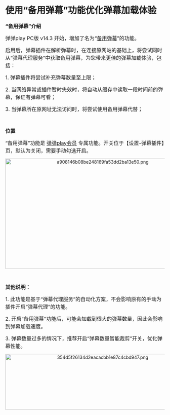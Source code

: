 <h1>使用“备用弹幕”功能优化弹幕加载体验</h1>

<p><span style="font-size:16px;"><strong>“备用弹幕”介绍</strong></span></p>

<p><span style="font-size:16px;">弹弹play PC版 v14.3 开始，增加了名为“<u>备用弹幕</u>”的功能。</span></p>

<p><span style="font-size:16px;">启用后，弹幕插件在解析弹幕时，在连接原网站的基础上，将尝试同时从“弹幕代理服务”中获取备用弹幕，为您带来更佳的弹幕加载体验，包括：</span></p>

<p><span style="font-size:16px;">1. 弹幕插件将尝试补充弹幕数量至上限；</span></p>

<p><span style="font-size:16px;">2. 当网络异常或插件暂时失效时，将自动从缓存中读取一段时间前的弹幕，保证有弹幕可看；</span></p>

<p><span style="font-size:16px;">3. 当弹幕所在原网址无法访问时，将尝试使用备用弹幕代替；</span></p>

<p> </p>

<p><span style="font-size:16px;"><strong>位置</strong></span></p>

<p><span style="font-size:16px;">“备用弹幕”功能是 <a href="https://support.qq.com/products/104929/faqs/135983" target="_blank" rel="noreferrer noopener">弹弹play会员</a> 专属功能。开关位于【设置-弹幕插件】页，默认为关闭，需要手动勾选开启。</span></p>

<p style="text-align:center;"><img height="348" src="https://txc.gtimg.com/data/104929/2023/1014/a908146b08be248169fa53dd2ba13e50.png" width="600" alt="a908146b08be248169fa53dd2ba13e50.png" /></p>

<p> </p>

<p><span style="font-size:16px;"><strong>其他说明：</strong></span></p>

<p><span style="font-size:16px;">1. 此功能是基于“弹幕代理服务”的自动化方案，不会影响原有的手动为插件开启“弹幕代理”的功能。</span></p>

<p><span style="font-size:16px;">2. 开启“备用弹幕”功能后，可能会加载到很大的弹幕数量，因此会影响到弹幕加载速度。</span></p>

<p><span style="font-size:16px;">3. 弹幕数量过多的情况下，推荐开启“弹幕数量智能裁剪”开关，优化弹幕性能。</span></p>

<p style="text-align:center;"><img height="176" src="https://txc.gtimg.com/data/104929/2023/1014/354d5f26134d2eacacbb1e87c4cbd947.png" width="600" alt="354d5f26134d2eacacbb1e87c4cbd947.png" /></p>

<p> </p>
